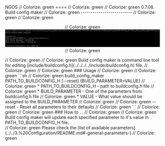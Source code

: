 NGOS                                                                                                                                                                                                     // Colorize: green
====                                                                                                                                                                                                     // Colorize: green
                                                                                                                                                                                                         // Colorize: green
0.7.08. Build config maker                                                                                                                                                                               // Colorize: green
--------------------------                                                                                                                                                                               // Colorize: green
                                                                                                                                                                                                         // Colorize: green
<p align="center">                                                                                                                                                                                       // Colorize: green
    <img src="https://github.com/Gris87/ngos/blob/master/tools/qt/build_config_maker/Screenshot.png?raw=true" alt="Screenshot"/>                                                                         // Colorize: green
</p>                                                                                                                                                                                                     // Colorize: green
                                                                                                                                                                                                         // Colorize: green
Build config maker is command line tool for editing [include/buildconfig.h](../../../../include/buildconfig.h) file.                                                                                     // Colorize: green
                                                                                                                                                                                                         // Colorize: green
### Usage                                                                                                                                                                                                // Colorize: green
                                                                                                                                                                                                         // Colorize: green
```sh                                                                                                                                                                                                    // Colorize: green
build_config_maker PATH_TO_BUILDCONFIG_H [--reset] {BUILD_PARAMETER=VALUE}                                                                                                                               // Colorize: green
    * PATH_TO_BUILDCONFIG_H - path to buildconfig.h file                                                                                                                                                 // Colorize: green
    * BUILD_PARAMETER       - One of the parameters from buildconfig.h file                                                                                                                              // Colorize: green
    * VALUE                 - What value should be assigned to the BUILD_PARAMETER                                                                                                                       // Colorize: green
                                                                                                                                                                                                         // Colorize: green
    --reset - Reset all parameters to their defaults                                                                                                                                                     // Colorize: green
```                                                                                                                                                                                                      // Colorize: green
                                                                                                                                                                                                         // Colorize: green
### How to ...                                                                                                                                                                                           // Colorize: green
                                                                                                                                                                                                         // Colorize: green
Build config maker will update each specified parameter to it's value in PATH_TO_BUILDCONFIG_H file.<br/>                                                                                                // Colorize: green
Please check the [list of available parameters](../../3.%20Configuration/README.md#-general-parameters-)                                                                                                 // Colorize: green
